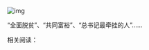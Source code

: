 ![img](https://chinadigitaltimes.net/chinese/files/2023/07/2023.7.31-1.png)


“全面脱贫”、“共同富裕”、“总书记最牵挂的人”……


相关阅读：

